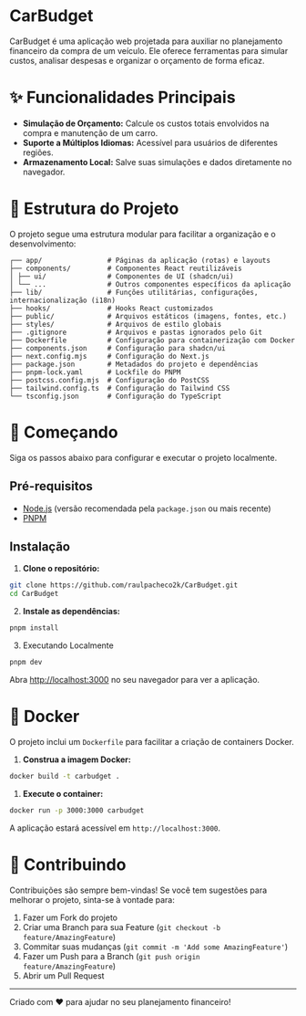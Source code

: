 # CarBudget

CarBudget é uma aplicação web projetada para auxiliar no planejamento financeiro da compra de um veículo. Ele oferece ferramentas para simular custos, analisar despesas e organizar o orçamento de forma eficaz.

# ✨ Funcionalidades Principais

*   **Simulação de Orçamento:** Calcule os custos totais envolvidos na compra e manutenção de um carro.
*   **Suporte a Múltiplos Idiomas:** Acessível para usuários de diferentes regiões.
*   **Armazenamento Local:** Salve suas simulações e dados diretamente no navegador.

# 📂 Estrutura do Projeto

O projeto segue uma estrutura modular para facilitar a organização e o desenvolvimento:
```
┌── app/                # Páginas da aplicação (rotas) e layouts 
├── components/         # Componentes React reutilizáveis 
│ ├── ui/               # Componentes de UI (shadcn/ui) 
│ └── ...               # Outros componentes específicos da aplicação 
├── lib/                # Funções utilitárias, configurações, internacionalização (i18n) 
├── hooks/              # Hooks React customizados 
├── public/             # Arquivos estáticos (imagens, fontes, etc.) 
├── styles/             # Arquivos de estilo globais 
├── .gitignore          # Arquivos e pastas ignorados pelo Git 
├── Dockerfile          # Configuração para containerização com Docker 
├── components.json     # Configuração para shadcn/ui 
├── next.config.mjs     # Configuração do Next.js 
├── package.json        # Metadados do projeto e dependências 
├── pnpm-lock.yaml      # Lockfile do PNPM 
├── postcss.config.mjs  # Configuração do PostCSS 
├── tailwind.config.ts  # Configuração do Tailwind CSS 
└── tsconfig.json       # Configuração do TypeScript
``` 

# 🚀 Começando

Siga os passos abaixo para configurar e executar o projeto localmente.

## Pré-requisitos

*   [Node.js](https://nodejs.org/) (versão recomendada pela `package.json` ou mais recente)
*   [PNPM](https://pnpm.io/installation)

## Instalação

1.  **Clone o repositório:**
```bash
git clone https://github.com/raulpacheco2k/CarBudget.git
cd CarBudget
```

2.  **Instale as dependências:**
```bash
pnpm install
```

3. Executando Localmente
```bash
pnpm dev
```

Abra [http://localhost:3000](http://localhost:3000) no seu navegador para ver a aplicação.

# 🐳 Docker
O projeto inclui um `Dockerfile` para facilitar a criação de containers Docker.
1. **Construa a imagem Docker:**
``` bash
docker build -t carbudget .
```
1. **Execute o container:**
``` bash
docker run -p 3000:3000 carbudget
```
A aplicação estará acessível em `http://localhost:3000`.

# 🤝 Contribuindo
Contribuições são sempre bem-vindas! Se você tem sugestões para melhorar o projeto, sinta-se à vontade para:
1. Fazer um Fork do projeto
2. Criar uma Branch para sua Feature (`git checkout -b feature/AmazingFeature`)
3. Commitar suas mudanças (`git commit -m 'Add some AmazingFeature'`)
4. Fazer um Push para a Branch (`git push origin feature/AmazingFeature`)
5. Abrir um Pull Request

---

Criado com ❤️ para ajudar no seu planejamento financeiro!
